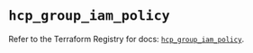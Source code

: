 # `hcp_group_iam_policy`

Refer to the Terraform Registry for docs: [`hcp_group_iam_policy`](https://registry.terraform.io/providers/hashicorp/hcp/0.101.0/docs/resources/group_iam_policy).
